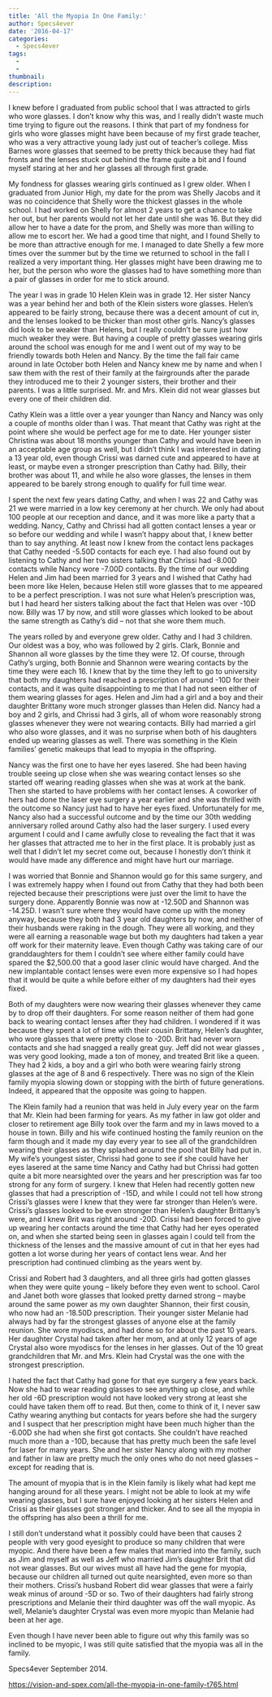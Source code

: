 ```yaml
---
title: 'All the Myopia In One Family:'
author: Specs4ever
date: '2016-04-17'
categories:
  - Specs4ever
tags:
  - 
  - 
thumbnail: 
description: 
---
```


I knew before I graduated from public school that I was attracted to girls who wore glasses. I don’t know why this was, and I really didn’t waste much time trying to figure out the reasons.  I think that part of my fondness for girls who wore glasses might have been because of my first grade teacher, who was a very attractive young lady just out of teacher’s college.  Miss Barnes wore glasses that seemed to be pretty thick because they had flat fronts and the lenses stuck out behind the frame quite a bit and I found myself staring at her and her glasses all through first grade.

My fondness for glasses wearing girls continued as I grew older.  When I graduated from Junior High, my date for the prom was Shelly Jacobs and it was no coincidence that Shelly wore the thickest glasses in the whole school.  I had worked on Shelly for almost 2 years to get a chance to take her out, but her parents would not let her date until she was 16.  But they did allow her to have a date for the prom, and Shelly was more than willing to allow me to escort her. We had a good time that night, and I found Shelly to be more than attractive enough for me.  I managed to date Shelly a few more times over the summer but by the time we returned to school in the fall I realized a very important thing.  Her glasses might have been drawing me to her, but the person who wore the glasses had to have something more than a pair of glasses in order for me to stick around.

The year I was in grade 10 Helen Klein was in grade 12.  Her sister Nancy was a year behind her and both of the Klein sisters wore glasses. Helen’s appeared to be fairly strong, because there was a decent amount of cut in, and the lenses looked to be thicker than most other girls.  Nancy’s glasses did look to be weaker than Helens, but I really couldn’t be sure just how much weaker they were.  But having a couple of pretty glasses wearing girls around the school was enough for me and I went out of my way to be friendly towards both Helen and Nancy.  By the time the fall fair came around in late October both Helen and Nancy knew me by name and when I saw them with the rest of their family at the fairgrounds after the parade they introduced me to their 2 younger sisters, their brother and their parents.  I was a little surprised. Mr. and Mrs. Klein did not wear glasses but every one of their children did.

Cathy Klein was a little over a year younger than Nancy and Nancy was only a couple of months older than I was. That meant that Cathy was right at the point where she would be perfect age for me to date.  Her younger sister Christina was about 18 months younger than Cathy and would have been in an acceptable age group as well, but I didn’t think I was interested in dating a 13 year old, even though Crissi was darned cute and appeared to have at least, or maybe even a stronger prescription than Cathy had.  Billy, their brother was about 11, and while he also wore glasses, the lenses in them appeared to be barely strong enough to qualify for full time wear.

I spent the next few years dating Cathy, and when I was 22 and Cathy was 21 we were married in a low key ceremony at her church.  We only had about 100 people at our reception and dance, and it was more like a party that a wedding.  Nancy, Cathy and Chrissi had all gotten contact lenses a year or so before our wedding and while I wasn’t happy about that, I knew better than to say anything.  At least now I knew from the contact lens packages that Cathy needed -5.50D contacts for each eye.  I had also found out by listening to Cathy and her two sisters talking that Chrissi had -8.00D contacts while Nancy wore -7.00D contacts.  By the time of our wedding Helen and Jim had been married for 3 years and I wished that Cathy had been more like Helen, because Helen still wore glasses that to me appeared to be a perfect prescription.  I was not sure what Helen’s prescription was, but I had heard her sisters talking about the fact that Helen was over -10D now.  Billy was 17 by now, and still wore glasses which looked to be about the same strength as Cathy’s did – not that she wore them much.

The years rolled by and everyone grew older.  Cathy and I had 3 children.  Our oldest was a boy, who was followed by 2 girls.  Clark, Bonnie and Shannon all wore glasses by the time they were 12.  Of course, through Cathy’s urging, both Bonnie and Shannon were wearing contacts by the time they were each 16. I knew that by the time they left to go to university that both my daughters had reached a prescription of around -10D for their contacts, and it was quite disappointing to me that I had not seen either of them wearing glasses for ages.  Helen and Jim had a girl and a boy and their daughter Brittany wore much stronger glasses than Helen did.  Nancy had a boy and 2 girls, and Chrissi had 3 girls, all of whom wore reasonably strong glasses whenever they were not wearing contacts.  Billy had married a girl who also wore glasses, and it was no surprise when both of his daughters ended up wearing glasses as well.  There was something in the Klein families’ genetic makeups that lead to myopia in the offspring.

Nancy was the first one to have her eyes lasered.  She had been having trouble seeing up close when she was wearing contact lenses so she started off wearing reading glasses when she was at work at the bank.  Then she started to have problems with her contact lenses.  A coworker of hers had done the laser eye surgery a year earlier and she was thrilled with the outcome so Nancy just had to have her eyes fixed.  Unfortunately for me, Nancy also had a successful outcome and by the time our 30th wedding anniversary rolled around Cathy also had the laser surgery.  I used every argument I could and I came awfully close to revealing the fact that it was her glasses that attracted me to her in the first place.  It is probably just as well that I didn’t let my secret come out, because I honestly don’t think it would have made any difference and might have hurt our marriage.

I was worried that Bonnie and Shannon would go for this same surgery, and I was extremely happy when I found out from Cathy that they had both been rejected because their prescriptions were just over the limit to have the surgery done.  Apparently Bonnie was now at -12.50D and Shannon was -14.25D.  I wasn’t sure where they would have come up with the money anyway, because they both had 3 year old daughters by now, and neither of their husbands were raking in the dough.  They were all working, and they were all earning a reasonable wage but both my daughters had taken a year off work for their maternity leave. Even though Cathy was taking care of our granddaughters for them I couldn’t see where either family could have spared the $2,500.00 that a good laser clinic would have charged.  And the new implantable contact lenses were even more expensive so I had hopes that it would be quite a while before either of my daughters had their eyes fixed.

Both of my daughters were now wearing their glasses whenever they came by to drop off their daughters.  For some reason neither of them had gone back to wearing contact lenses after they had children.  I wondered if it was because they spent a lot of time with their cousin Brittany, Helen’s daughter, who wore glasses that were pretty close to -20D.  Brit had never worn contacts and she had snagged a really great guy.  Jeff did not wear glasses , was very good looking, made a ton of money, and treated Brit like a queen. They had 2 kids, a boy and a girl who both were wearing fairly strong glasses at the age of 8 and 6 respectively. There was no sign of the Klein family myopia slowing down or stopping with the birth of future generations. Indeed, it appeared that the opposite was going to happen.

The Klein family had a reunion that was held in July every year on the farm that Mr. Klein had been farming for years. As my father in law got older and closer to retirement age Billy took over the farm and my in laws moved to a house in town.  Billy and his wife continued hosting the family reunion on the farm though and it made my day every year to see all of the grandchildren wearing their glasses as they splashed around the pool that Billy had put in.  My wife’s youngest sister, Chrissi had gone to see if she could have her eyes lasered at the same time Nancy and Cathy had but Chrissi had gotten quite a bit more nearsighted over the years and her prescription was far too strong for any form of surgery.  I knew that Helen had recently gotten new glasses that had a prescription of -15D, and while I could not tell how strong Crissi’s glasses were I knew that they were far stronger than Helen’s were. Crissi’s glasses looked to be even stronger than Helen’s daughter Brittany’s were, and I knew Brit was right around -20D.  Crissi had been forced to give up wearing her contacts around the time that Cathy had her eyes operated on, and when she started being seen in glasses again I could tell from the thickness of the lenses and the massive amount of cut in that her eyes had gotten a lot worse during her years of contact lens wear. And her prescription had continued climbing as the years went by.

Crissi and Robert had 3 daughters, and all three girls had gotten glasses when they were quite young – likely before they even went to school. Carol and Janet both wore glasses that looked pretty darned strong – maybe around the same power as my own daughter Shannon, their first cousin, who now had an -18.50D prescription.  Their younger sister Melanie had always had by far the strongest glasses of anyone else at the family reunion. She wore myodiscs, and had done so for about the past 10 years.  Her daughter Crystal had taken after her mom, and at only 12 years of age Crystal also wore myodiscs for the lenses in her glasses. Out of the 10 great grandchildren that Mr. and Mrs. Klein had Crystal was the one with the strongest prescription.

I hated the fact that Cathy had gone for that eye surgery a few years back.  Now she had to wear reading glasses to see anything up close, and while her old -6D prescription would not have looked very strong at least she could have taken them off to read.  But then, come to think of it, I never saw Cathy wearing anything but contacts for years before she had the surgery and I suspect that her prescription might have been much higher than the -6.00D she had when she first got contacts.  She couldn’t have reached much more than a -10D, because that has pretty much been the safe level for laser for many years.  She and her sister Nancy along with my mother and father in law are pretty much the only ones who do not need glasses – except for reading that is.

The amount of myopia that is in the Klein family is likely what had kept me hanging around for all these years.  I might not be able to look at my wife wearing glasses, but I sure have enjoyed looking at her sisters Helen and Crissi as their glasses got stronger and thicker. And to see all the myopia in the offspring has also been a thrill for me.

I still don’t understand what it possibly could have been that causes 2 people with very good eyesight to produce so many children that were myopic.  And there have been a few males that married into the family, such as Jim and myself as well as Jeff who married Jim’s daughter Brit that did not wear glasses.  But our wives must all have had the gene for myopia, because our children all turned out quite nearsighted, even more so than their mothers. Crissi’s husband Robert did wear glasses that were a fairly weak minus of around -5D or so.  Two of their daughters had fairly strong prescriptions and Melanie their third daughter was off the wall myopic. As well, Melanie’s daughter Crystal was even more myopic than Melanie had been at her age.

Even though I have never been able to figure out why this family was so inclined to be myopic, I was still quite satisfied that the myopia was all in the family.

Specs4ever
September 2014.

https://vision-and-spex.com/all-the-myopia-in-one-family-t765.html
